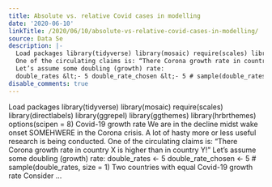 ```yaml
---
title: Absolute vs. relative Covid cases in modelling
date: '2020-06-10'
linkTitle: /2020/06/10/absolute-vs-relative-covid-cases-in-modelling/
source: Data Se
description: |-
  Load packages library(tidyverse) library(mosaic) require(scales) library(directlabels) library(ggrepel) library(ggthemes) library(hrbrthemes) options(scipen = 8) Covid-19 growth rate We are in the decline midst wake onset SOMEHWERE in the Corona crisis. A lot of hasty more or less useful research is being conducted.
  One of the circulating claims is: “There Corona growth rate in country X is higher than in country Y!”
  Let’s assume some doubling (growth) rate:
  double_rates &lt;- 5 double_rate_chosen &lt;- 5 # sample(double_rates, size = 1) Two countries with equal Covid-19 growth rate Consider ...
disable_comments: true
---
```

Load packages library(tidyverse) library(mosaic) require(scales) library(directlabels) library(ggrepel) library(ggthemes) library(hrbrthemes) options(scipen = 8) Covid-19 growth rate We are in the decline midst wake onset SOMEHWERE in the Corona crisis. A lot of hasty more or less useful research is being conducted.
One of the circulating claims is: “There Corona growth rate in country X is higher than in country Y!”
Let’s assume some doubling (growth) rate:
double_rates &lt;- 5 double_rate_chosen &lt;- 5 # sample(double_rates, size = 1) Two countries with equal Covid-19 growth rate Consider ...